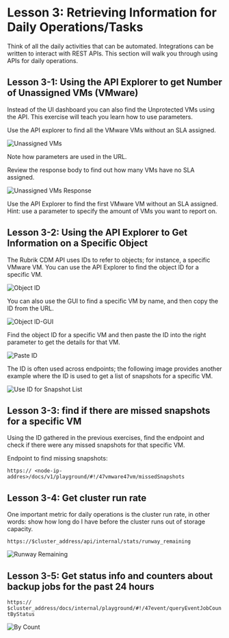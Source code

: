 # Lesson 3: Retrieving Information for Daily Operations/Tasks

Think of all the daily activities that can be automated. Integrations can be written to interact with REST APIs. This section will walk you through using APIs for daily operations.

## Lesson 3-1: Using the API Explorer to get Number of Unassigned VMs (VMware)

Instead of the UI dashboard you can also find the Unprotected VMs using the API. This exercise will teach you learn how to use parameters.

Use the API explorer to find all the VMware VMs without an SLA assigned. 

![Unassigned VMs](/img/image3-1.png)

Note how parameters are used in the URL.

Review the response body to find out how many VMs have no SLA assigned.

![Unassigned VMs Response](/img/image3-2.png)

Use the API Explorer to find the first VMware VM without an SLA assigned. Hint: use a parameter to specify the amount of VMs you want to report on.

## Lesson 3-2: Using the API Explorer to Get Information on a Specific Object

The Rubrik CDM API uses IDs to refer to objects; for instance, a specific VMware VM. You can use the API Explorer to find the object ID for a specific VM. 

![Object ID](/img/image3-3.png)

You can also use the GUI to find a specific VM by name, and then copy the ID from the URL.

![Object ID-GUI](/img/image3-4.png)

Find the object ID for a specific VM and then paste the ID into the right parameter to get the details for that VM.

![Paste ID](/img/image3-5.png)

The ID is often used across endpoints; the following image provides another example where the ID is used to get a list of snapshots for a specific VM.

![Use ID for Snapshot List](/img/image3-6.png)

## Lesson 3-3: find if there are missed snapshots for a specific VM

Using the ID gathered in the previous exercises, find the endpoint and check if there were any missed snapshots for that specific VM. 

Endpoint to find missing snapshots:

`https:// <node-ip-addres>/docs/v1/playground/#!/47vmware47vm/missedSnapshots`

## Lesson 3-4: Get cluster run rate

One important metric for daily operations is the cluster run rate, in other words: show how long do I have before the cluster runs out of storage capacity.

`https://$cluster_address/api/internal/stats/runway_remaining`
 
![Runway Remaining](/img/image3-7.png)

## Lesson 3-5: Get status info and counters about backup jobs for the past 24 hours

`https:// $cluster_address/docs/internal/playground/#!/47event/queryEventJobCountByStatus`

![By Count](/img/image3-8.png)
